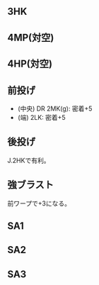 ## 3HK

## 4MP(対空)

## 4HP(対空)

## 前投げ

- (中央) DR 2MK(g): 密着+5
- (端) 2LK: 密着+5

## 後投げ

J.2HKで有利。

## 強ブラスト

前ワープで+3になる。

## SA1

## SA2

## SA3
